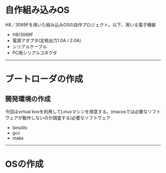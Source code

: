 # 自作組み込みOS
H8／3069Fを用いた組み込みOSの自作プロジェクト。以下、用いる電子機器
- H8/3069F
- 電源アダプタ(定格出力1.0A / 2.0A)
- シリアルケーブル
- PC用シリアルコネクタ

* * *

# ブートローダの作成

## 開発環境の作成
今回はvirtual boxを利用してLinuxマシンを用意する。(macosでは必要なソフトウェアが動作しないのか調査する)必要なソフトウェア
- binutils
- gcc
- make
* * * 

# OSの作成
